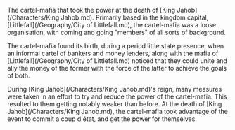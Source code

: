 The cartel-mafia that took the power at the death of [King Jahob](/Characters/King Jahob.md).
Primarily based in the kingdom capital, [Littlefall](/Geography/City of Littlefall.md), the cartel-mafia was a loose organisation, with coming and going "members" of all sorts of background.

The cartel-mafia found its birth, during a period little state presence, when an informal cartel of bankers and money lenders, along with the mafia of [Littlefall](/Geography/City of Littlefall.md) noticed that they could unite and ally the money of the former with the force of the latter to achieve the goals of both. 

During [King Jahob](/Characters/King Jahob.md)'s reign, many measures were taken in an effort to try and reduce the power of the cartel-mafia.
This resulted to them getting notably weaker than before.
At the death of [King Jahob](/Characters/King Jahob.md), the cartel-mafia took advantage of the event to commit a coup d'état, and get the power for themselves.



